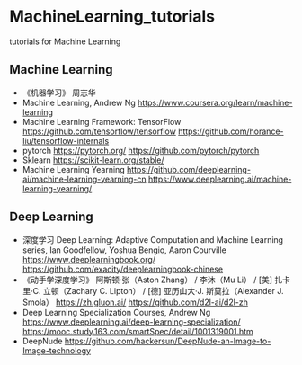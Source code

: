 # MachineLearning_tutorials
tutorials for Machine Learning

## Machine Learning
- 《机器学习》 周志华
- Machine Learning, Andrew Ng
	https://www.coursera.org/learn/machine-learning
- Machine Learning Framework: TensorFlow 
	https://github.com/tensorflow/tensorflow
	https://github.com/horance-liu/tensorflow-internals
- pytorch
  https://pytorch.org/
  https://github.com/pytorch/pytorch
- Sklearn
	https://scikit-learn.org/stable/
- Machine Learning Yearning
	https://github.com/deeplearning-ai/machine-learning-yearning-cn
	https://www.deeplearning.ai/machine-learning-yearning/
	


## Deep Learning
- 深度学习 Deep Learning: Adaptive Computation and Machine Learning series,  Ian Goodfellow, Yoshua Bengio, Aaron Courville
	https://www.deeplearningbook.org/
	https://github.com/exacity/deeplearningbook-chinese
- 《动手学深度学习》 阿斯顿·张（Aston Zhang） / 李沐（Mu Li） / [美] 扎卡里·C. 立顿（Zachary C. Lipton） / [德] 亚历山大·J. 斯莫拉（Alexander J. Smola）
	https://zh.gluon.ai/
	https://github.com/d2l-ai/d2l-zh
- Deep Learning Specialization Courses, Andrew Ng
	https://www.deeplearning.ai/deep-learning-specialization/
	https://mooc.study.163.com/smartSpec/detail/1001319001.htm
- DeepNude
	https://github.com/hackersun/DeepNude-an-Image-to-Image-technology
